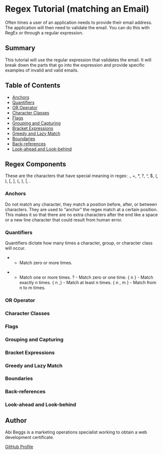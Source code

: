 # Regex Tutorial (matching an Email)

Often times a user of an application needs to provide their email address. The application will then need to validate the email. You can do this with RegEx or through a regular expression. 

## Summary

This tutorial will use the regular expression that validates the email. It will break down the parts that go into the expression and provide specific examples of invalid and valid emails.

## Table of Contents

- [Anchors](#anchors)
- [Quantifiers](#quantifiers)
- [OR Operator](#or-operator)
- [Character Classes](#character-classes)
- [Flags](#flags)
- [Grouping and Capturing](#grouping-and-capturing)
- [Bracket Expressions](#bracket-expressions)
- [Greedy and Lazy Match](#greedy-and-lazy-match)
- [Boundaries](#boundaries)
- [Back-references](#back-references)
- [Look-ahead and Look-behind](#look-ahead-and-look-behind)

## Regex Components

These are the characters that have special meaning in regex: ., +, *, ?, ^, $, (, ), [, ], {, }, |, .

### Anchors

Do not match any character, they match a position before, after, or between characters. They are used to “anchor” the regex match at a certain position. This makes it so that there are no extra characters after the end like a space or a new line character that could result from human error.

### Quantifiers

Quantifiers dictate how many times a character, group, or character class will occur.

* - Match zero or more times.
+ - Match one or more times.
? - Match zero or one time.
{ n } - Match exactly n times.
{ n ,} - Match at least n times.
{ n , m } - Match from n to m times.

### OR Operator

### Character Classes

### Flags

### Grouping and Capturing

### Bracket Expressions

### Greedy and Lazy Match

### Boundaries

### Back-references

### Look-ahead and Look-behind

## Author

Abi Beggs is a marketing operations specialist working to obtain a web development certificate. 

[GitHub Profile](https://github.com/beggsaj)